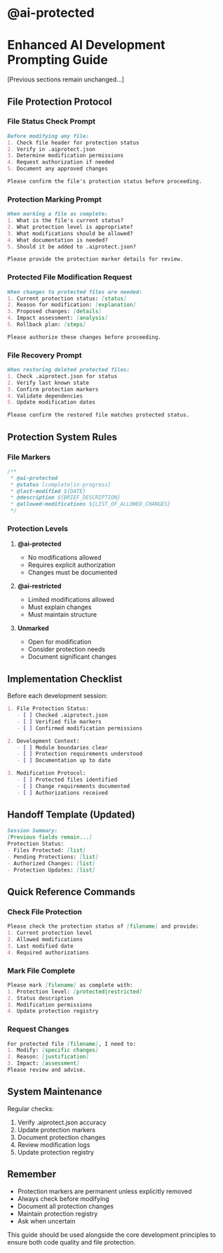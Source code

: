 # @ai-protected
# Enhanced AI Development Prompting Guide

[Previous sections remain unchanged...]

## File Protection Protocol

### File Status Check Prompt
```markdown
Before modifying any file:
1. Check file header for protection status
2. Verify in .aiprotect.json
3. Determine modification permissions
4. Request authorization if needed
5. Document any approved changes

Please confirm the file's protection status before proceeding.
```

### Protection Marking Prompt
```markdown
When marking a file as complete:
1. What is the file's current status?
2. What protection level is appropriate?
3. What modifications should be allowed?
4. What documentation is needed?
5. Should it be added to .aiprotect.json?

Please provide the protection marker details for review.
```

### Protected File Modification Request
```markdown
When changes to protected files are needed:
1. Current protection status: [status]
2. Reason for modification: [explanation]
3. Proposed changes: [details]
4. Impact assessment: [analysis]
5. Rollback plan: [steps]

Please authorize these changes before proceeding.
```

### File Recovery Prompt
```markdown
When restoring deleted protected files:
1. Check .aiprotect.json for status
2. Verify last known state
3. Confirm protection markers
4. Validate dependencies
5. Update modification dates

Please confirm the restored file matches protected status.
```

## Protection System Rules

### File Markers
```javascript
/**
 * @ai-protected
 * @status [complete|in-progress]
 * @last-modified ${DATE}
 * @description ${BRIEF_DESCRIPTION}
 * @allowed-modifications ${LIST_OF_ALLOWED_CHANGES}
 */
```

### Protection Levels
1. **@ai-protected**
   - No modifications allowed
   - Requires explicit authorization
   - Changes must be documented

2. **@ai-restricted**
   - Limited modifications allowed
   - Must explain changes
   - Must maintain structure

3. **Unmarked**
   - Open for modification
   - Consider protection needs
   - Document significant changes

## Implementation Checklist

Before each development session:
```markdown
1. File Protection Status:
   - [ ] Checked .aiprotect.json
   - [ ] Verified file markers
   - [ ] Confirmed modification permissions

2. Development Context:
   - [ ] Module boundaries clear
   - [ ] Protection requirements understood
   - [ ] Documentation up to date

3. Modification Protocol:
   - [ ] Protected files identified
   - [ ] Change requirements documented
   - [ ] Authorizations received
```

## Handoff Template (Updated)

```markdown
Session Summary:
[Previous fields remain...]
Protection Status:
- Files Protected: [list]
- Pending Protections: [list]
- Authorized Changes: [list]
- Protection Updates: [list]
```

## Quick Reference Commands

### Check File Protection
```markdown
Please check the protection status of [filename] and provide:
1. Current protection level
2. Allowed modifications
3. Last modified date
4. Required authorizations
```

### Mark File Complete
```markdown
Please mark [filename] as complete with:
1. Protection level: [protected|restricted]
2. Status description
3. Modification permissions
4. Update protection registry
```

### Request Changes
```markdown
For protected file [filename], I need to:
1. Modify: [specific changes]
2. Reason: [justification]
3. Impact: [assessment]
Please review and advise.
```

## System Maintenance

Regular checks:
1. Verify .aiprotect.json accuracy
2. Update protection markers
3. Document protection changes
4. Review modification logs
5. Update protection registry

## Remember
- Protection markers are permanent unless explicitly removed
- Always check before modifying
- Document all protection changes
- Maintain protection registry
- Ask when uncertain

This guide should be used alongside the core development principles to ensure both code quality and file protection.
